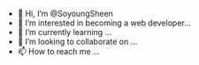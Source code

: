 - 👋 Hi, I’m @SoyoungSheen
- 👀 I’m interested in becoming a web developer...
- 🌱 I’m currently learning ...
- 💞️ I’m looking to collaborate on ...
- 📫 How to reach me ...

<!---
SoyoungSheen/SoyoungSheen is a ✨ special ✨ repository because its `README.md` (this file) appears on your GitHub profile.
You can click the Preview link to take a look at your changes.
--->
